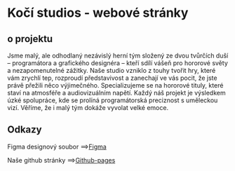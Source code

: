 # Kočí studios - webové stránky
## o projektu

  Jsme malý, ale odhodlaný nezávislý herní tým složený ze dvou tvůrčích duší – programátora a grafického designéra – kteří sdílí vášeň pro hororové světy a nezapomenutelné zážitky. Naše studio vzniklo z touhy tvořit hry, které vám zrychlí tep, rozproudí představivost a zanechají ve vás pocit, že jste právě přežili něco výjimečného. 
  Specializujeme se na hororové tituly, které staví na atmosféře a audiovizuálním napětí. Každý náš projekt je výsledkem úzké spolupráce, kde se prolíná programátorská preciznost s uměleckou vizí. Věříme, že i malý tým dokáže vyvolat velké emoce.

## Odkazy
Figma designový soubor ==>[Figma](https://www.figma.com/design/C3bZqNDEsCN8jtgkQig8Pi/Ko%C4%8D%C3%ADJakub?node-id=92-503&t=QEfpfhovzLtlF6hZ-1)

Naše github stránky ==>[Github-pages](https://pslib-cz.github.io/2024-p2a-web-volnyprojekt-JakubKoci1/)
